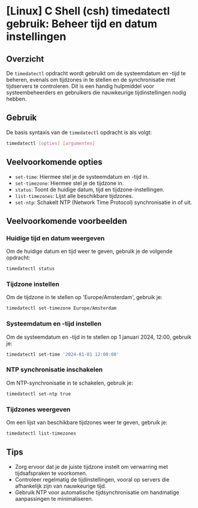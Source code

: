 # [Linux] C Shell (csh) timedatectl gebruik: Beheer tijd en datum instellingen

## Overzicht
De `timedatectl` opdracht wordt gebruikt om de systeemdatum en -tijd te beheren, evenals om tijdzones in te stellen en de synchronisatie met tijdservers te controleren. Dit is een handig hulpmiddel voor systeembeheerders en gebruikers die nauwkeurige tijdinstellingen nodig hebben.

## Gebruik
De basis syntaxis van de `timedatectl` opdracht is als volgt:

```bash
timedatectl [opties] [argumenten]
```

## Veelvoorkomende opties
- `set-time`: Hiermee stel je de systeemdatum en -tijd in.
- `set-timezone`: Hiermee stel je de tijdzone in.
- `status`: Toont de huidige datum, tijd en tijdzone-instellingen.
- `list-timezones`: Lijst alle beschikbare tijdzones.
- `set-ntp`: Schakelt NTP (Network Time Protocol) synchronisatie in of uit.

## Veelvoorkomende voorbeelden

### Huidige tijd en datum weergeven
Om de huidige datum en tijd weer te geven, gebruik je de volgende opdracht:

```bash
timedatectl status
```

### Tijdzone instellen
Om de tijdzone in te stellen op 'Europe/Amsterdam', gebruik je:

```bash
timedatectl set-timezone Europe/Amsterdam
```

### Systeemdatum en -tijd instellen
Om de systeemdatum en -tijd in te stellen op 1 januari 2024, 12:00, gebruik je:

```bash
timedatectl set-time '2024-01-01 12:00:00'
```

### NTP synchronisatie inschakelen
Om NTP-synchronisatie in te schakelen, gebruik je:

```bash
timedatectl set-ntp true
```

### Tijdzones weergeven
Om een lijst van beschikbare tijdzones weer te geven, gebruik je:

```bash
timedatectl list-timezones
```

## Tips
- Zorg ervoor dat je de juiste tijdzone instelt om verwarring met tijdsafspraken te voorkomen.
- Controleer regelmatig de tijdinstellingen, vooral op servers die afhankelijk zijn van nauwkeurige tijd.
- Gebruik NTP voor automatische tijdsynchronisatie om handmatige aanpassingen te minimaliseren.